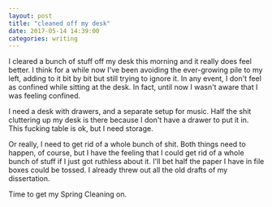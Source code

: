 ```yaml
---
layout: post
title: "cleaned off my desk"
date: 2017-05-14 14:39:00
categories: writing
---
```


I cleared a bunch of stuff off my desk this morning and it really does feel better. I think for a while now I've been avoiding the ever-growing pile to my left, adding to it bit by bit but still trying to ignore it. In any event, I don't feel as confined while sitting at the desk. In fact, until now I wasn't aware that I was feeling confined.

I need a desk with drawers, and a separate setup for music. Half the shit cluttering up my desk is there because I don't have a drawer to put it in. This fucking table is ok, but I need storage.

Or really, I need to get rid of a whole bunch of shit. Both things need to happen, of course, but I have the feeling that I could get rid of a whole bunch of stuff if I just got ruthless about it. I'll bet half the paper I have in file boxes could be tossed. I already threw out all the old drafts of my dissertation.

Time to get my Spring Cleaning on.
